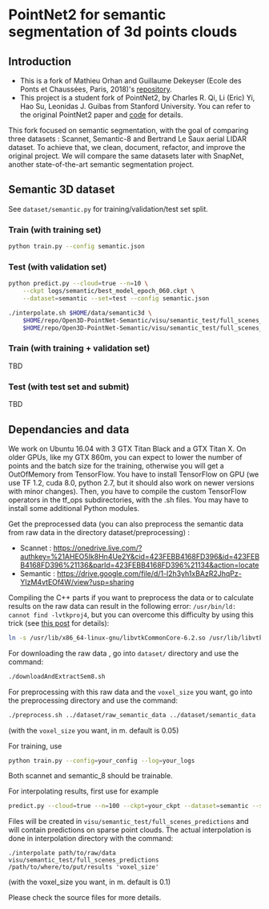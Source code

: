 # PointNet2 for semantic segmentation of 3d points clouds

## Introduction

- This is a fork of Mathieu Orhan and Guillaume Dekeyser (Ecole des Ponts et
  Chaussées, Paris, 2018)'s
  [repository](https://github.com/mathieuorhan/pointnet2_semantic).
- This project is a student fork of PointNet2, by Charles R. Qi, Li (Eric) Yi,
  Hao Su, Leonidas J. Guibas from Stanford University.
  You can refer to the original PointNet2 paper and
  [code](https://github.com/charlesq34/pointnet2) for details.

This fork focused on semantic segmentation, with the goal of comparing three
datasets : Scannet, Semantic-8 and Bertrand Le Saux aerial LIDAR dataset.
To achieve that, we clean, document, refactor, and improve the original project.
We will compare the same datasets later with SnapNet, another state-of-the-art
semantic segmentation project.

## Semantic 3D dataset

See `dataset/semantic.py` for training/validation/test set split.

### Train (with training set)
```bash
python train.py --config semantic.json
```

### Test (with validation set)
```bash
python predict.py --cloud=true --n=10 \
    --ckpt logs/semantic/best_model_epoch_060.ckpt \
    --dataset=semantic --set=test --config semantic.json

./interpolate.sh $HOME/data/semantic3d \
    $HOME/repo/Open3D-PointNet-Semantic/visu/semantic_test/full_scenes_predictions \
    $HOME/repo/Open3D-PointNet-Semantic/visu/semantic_test/full_scenes_predictions_all_points
```

### Train (with training + validation set)
TBD

### Test (with test set and submit)
TBD

## Dependancies and data
We work on Ubuntu 16.04 with 3 GTX Titan Black and a GTX Titan X. On older GPUs,
like my GTX 860m, you can expect to lower the number of points and the batch
size for the training, otherwise you will get a OutOfMemory from TensorFlow.
You have to install TensorFlow on GPU (we use TF 1.2, cuda 8.0, python 2.7, but
it should also work on newer versions with minor changes). Then, you have to
compile the custom TensorFlow operators in the tf_ops subdirectories, with the
.sh files. You may have to install some additional Python modules.

Get the preprocessed data (you can also preprocess the semantic data from raw
data in the directory dataset/preprocessing) :
- Scannet : https://onedrive.live.com/?authkey=%21AHEO5Ik8Hn4Ue2Y&cid=423FEBB4168FD396&id=423FEBB4168FD396%21136&parId=423FEBB4168FD396%21134&action=locate
- Semantic : https://drive.google.com/file/d/1-l2h3yh1xBAzR2JhqPz-YIzM4vtEOf4W/view?usp=sharing

Compiling the C++ parts if you want to preprocess the data or to calculate
results on the raw data can result in the following error:
`/usr/bin/ld: cannot find -lvtkproj4`, but you can overcome this difficulty by
using this trick (see
[this post](https://github.com/PointCloudLibrary/pcl/issues/1594) for details):
```bash
ln -s /usr/lib/x86_64-linux-gnu/libvtkCommonCore-6.2.so /usr/lib/libvtkproj4.so
```

For downloading the raw data , go into `dataset/` directory and use the command:
```bash
./downloadAndExtractSem8.sh
```

For preprocessing with this raw data and the `voxel_size` you want, go into the
preprocessing directory and use the command:
```bash
./preprocess.sh ../dataset/raw_semantic_data ../dataset/semantic_data 'voxel_size'
```

(with the `voxel_size` you want, in m. default is 0.05)

For training, use
```bash
python train.py --config=your_config --log=your_logs
```

Both scannet and semantic_8 should be trainable.

For interpolating results, first use for example
```bash
predict.py --cloud=true --n=100 --ckpt=your_ckpt --dataset=semantic --set=test
```

Files will be created in `visu/semantic_test/full_scenes_predictions` and will
contain predictions on sparse point clouds. The actual interpolation is done in
interpolation directory with the command:
```
./interpolate path/to/raw/data visu/semantic_test/full_scenes_predictions /path/to/where/to/put/results 'voxel_size'
```
(with the voxel_size you want, in m. default is 0.1)

Please check the source files for more details.
